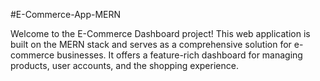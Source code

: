 #E-Commerce-App-MERN

Welcome to the E-Commerce Dashboard project! This web application is built on the MERN stack and serves as a comprehensive solution for e-commerce businesses. It offers a feature-rich dashboard for managing products, user accounts, and the shopping experience.
